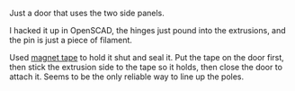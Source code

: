 Just a door that uses the two side panels.

I hacked it up in OpenSCAD, the hinges just pound into the extrusions,
and the pin is just a piece of filament.

Used [magnet tape](https://www.amazon.com/gp/product/B005HYDC68/) to hold it shut and seal it.
Put the tape on the door first, then stick the extrusion side to the tape so it holds, then
close the door to attach it.  Seems to be the only reliable way to line up the poles.

